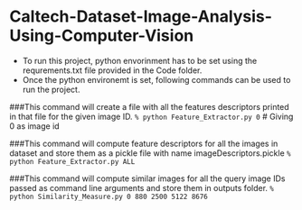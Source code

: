 # Caltech-Dataset-Image-Analysis-Using-Computer-Vision

- To run this project, python envorinment has to be set using the requrements.txt file provided in the Code folder. 
- Once the python environemt is set, following commands can be used to run the project. 

###This command will create a file with all the features descriptors printed in that file for the given image ID.
```% python Feature_Extractor.py 0```            # Giving 0 as image id
   
###This command will compute feature descriptors for all the images in  dataset and store them as a pickle file with name imageDescriptors.pickle
```% python Feature_Extractor.py ALL```         

###This command will compute similar images for all the query image IDs passed as command line arguments and store them in outputs folder. 
```% python Similarity_Measure.py 0 880 2500 5122 8676```        
